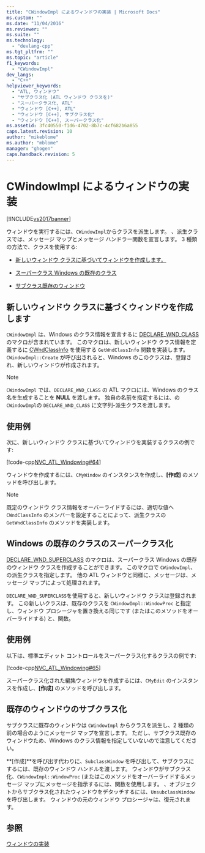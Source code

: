 ```yaml
---
title: "CWindowImpl によるウィンドウの実装 | Microsoft Docs"
ms.custom: ""
ms.date: "11/04/2016"
ms.reviewer: ""
ms.suite: ""
ms.technology: 
  - "devlang-cpp"
ms.tgt_pltfrm: ""
ms.topic: "article"
f1_keywords: 
  - "CWindowImpl"
dev_langs: 
  - "C++"
helpviewer_keywords: 
  - "ATL, ウィンドウ"
  - "サブクラス化 (ATL ウィンドウ クラスを)"
  - "スーパークラス化, ATL"
  - "ウィンドウ [C++], ATL"
  - "ウィンドウ [C++], サブクラス化"
  - "ウィンドウ [C++], スーパークラス化"
ms.assetid: 3fc40550-f1d6-4702-8b7c-4cf682b6a855
caps.latest.revision: 10
author: "mikeblome"
ms.author: "mblome"
manager: "ghogen"
caps.handback.revision: 5
---
```

# CWindowImpl によるウィンドウの実装
[!INCLUDE[vs2017banner](../assembler/inline/includes/vs2017banner.md)]

ウィンドウを実行するには、`CWindowImpl`からクラスを派生します。  、派生クラスでは、メッセージ マップとメッセージ ハンドラー関数を宣言します。  3 種類の方法で、クラスを使用する:  
  
-   [新しいウィンドウ クラスに基づいてウィンドウを作成します。](#_atl_creating_a_window_based_on_a_new_windows_class)  
  
-   [スーパークラス Windows の既存のクラス](#_atl_superclassing_an_existing_windows_class)  
  
-   [サブクラス既存のウィンドウ](#_atl_subclassing_an_existing_window)  
  
##  <a name="_atl_creating_a_window_based_on_a_new_windows_class"></a> 新しいウィンドウ クラスに基づくウィンドウを作成します  
 `CWindowImpl` は、Windows のクラス情報を宣言するに [DECLARE\_WND\_CLASS](../Topic/DECLARE_WND_CLASS.md) のマクロが含まれています。  このマクロは、新しいウィンドウ クラス情報を定義するに [CWndClassInfo](../atl/reference/cwndclassinfo-class.md) を使用する `GetWndClassInfo` 関数を実装します。  `CWindowImpl::Create` が呼び出されると、Windows のこのクラスは、登録され、新しいウィンドウが作成されます。  
  
> [!NOTE]
>  `CWindowImpl` では、`DECLARE_WND_CLASS` の ATL マクロには、Windows のクラス名を生成することを **NULL** を渡します。  独自の名前を指定するには、の `CWindowImpl`の `DECLARE_WND_CLASS` に文字列\-派生クラスを渡します。  
  
## 使用例  
 次に、新しいウィンドウ クラスに基づいてウィンドウを実装するクラスの例です:  
  
 [!code-cpp[NVC_ATL_Windowing#64](../atl/codesnippet/CPP/implementing-a-window-with-cwindowimpl_1.h)]  
  
 ウィンドウを作成するには、`CMyWindow` のインスタンスを作成し、**\[作成\]** のメソッドを呼び出します。  
  
> [!NOTE]
>  既定のウィンドウ クラス情報をオーバーライドするには、適切な値へ `CWndClassInfo` のメンバーを設定することによって、派生クラスの `GetWndClassInfo` のメソッドを実装します。  
  
##  <a name="_atl_superclassing_an_existing_windows_class"></a> Windows の既存のクラスのスーパークラス化  
 [DECLARE\_WND\_SUPERCLASS](../Topic/DECLARE_WND_SUPERCLASS.md) のマクロは、スーパークラス Windows の既存のウィンドウ クラスを作成することができます。  このマクロで `CWindowImpl`、の派生クラスを指定します。  他の ATL ウィンドウと同様に、メッセージは、メッセージ マップによって処理されます。  
  
 `DECLARE_WND_SUPERCLASS`を使用すると、新しいウィンドウ クラスは登録されます。  この新しいクラスは、既存のクラスを `CWindowImpl::WindowProc` と指定し、ウィンドウ プロシージャを置き換える同じです \(またはこのメソッドをオーバーライドする\) と、関数。  
  
## 使用例  
 以下は、標準エディット コントロールをスーパークラス化するクラスの例です:  
  
 [!code-cpp[NVC_ATL_Windowing#65](../atl/codesnippet/CPP/implementing-a-window-with-cwindowimpl_2.h)]  
  
 スーパークラス化された編集ウィンドウを作成するには、`CMyEdit` のインスタンスを作成し、**\[作成\]** のメソッドを呼び出します。  
  
##  <a name="_atl_subclassing_an_existing_window"></a> 既存のウィンドウのサブクラス化  
 サブクラスに既存のウィンドウは `CWindowImpl` からクラスを派生し、2 種類の前の場合のようにメッセージ マップを宣言します。  ただし、サブクラス既存のウィンドウため、Windows のクラス情報を指定していないので注意してください。  
  
 **\[作成\]**を呼び出す代わりに、`SubclassWindow` を呼び出して、サブクラスにするには、既存のウィンドウ ハンドルを渡します。  ウィンドウがサブクラス化、`CWindowImpl::WindowProc` \(またはこのメソッドをオーバーライドするメッセージ マップにメッセージを指示するには、関数を使用します。  、オブジェクトからサブクラス化されたウィンドウをデタッチするには、`UnsubclassWindow`を呼び出します。  ウィンドウの元のウィンドウ プロシージャは、復元されます。  
  
## 参照  
 [ウィンドウの実装](../atl/implementing-a-window.md)